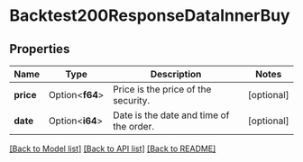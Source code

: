 # Backtest200ResponseDataInnerBuy

## Properties

Name | Type | Description | Notes
------------ | ------------- | ------------- | -------------
**price** | Option<**f64**> | Price is the price of the security. | [optional]
**date** | Option<**i64**> | Date is the date and time of the order. | [optional]

[[Back to Model list]](../README.md#documentation-for-models) [[Back to API list]](../README.md#documentation-for-api-endpoints) [[Back to README]](../README.md)


